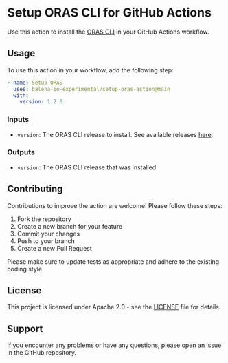 # Setup ORAS CLI for GitHub Actions

Use this action to install the [ORAS CLI](https://oras.land/) in your GitHub
Actions workflow.

## Usage

To use this action in your workflow, add the following step:

```yaml
- name: Setup ORAS
  uses: balena-io-experimental/setup-oras-action@main
  with:
    version: 1.2.0
```

### Inputs

- `version`: The ORAS CLI release to install. See available releases
  [here](https://github.com/oras-project/oras/releases).

### Outputs

- `version`: The ORAS CLI release that was installed.

## Contributing

Contributions to improve the action are welcome! Please follow these steps:

1. Fork the repository
2. Create a new branch for your feature
3. Commit your changes
4. Push to your branch
5. Create a new Pull Request

Please make sure to update tests as appropriate and adhere to the existing
coding style.

## License

This project is licensed under Apache 2.0 - see the [LICENSE](LICENSE) file for
details.

## Support

If you encounter any problems or have any questions, please open an issue in the
GitHub repository.
